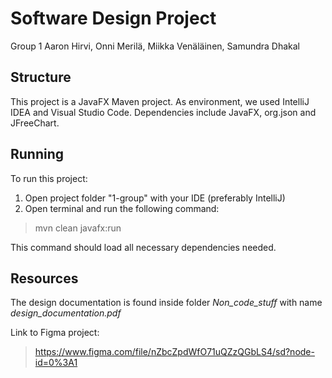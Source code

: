 # Software Design Project
Group 1
Aaron Hirvi, Onni Merilä, Miikka Venäläinen, Samundra Dhakal
## Structure
This project is a JavaFX Maven project. As environment, we used IntelliJ IDEA and Visual Studio Code. Dependencies include JavaFX, org.json and JFreeChart.

## Running
To run this project:
1. Open project folder "1-group" with your IDE (preferably IntelliJ)
2. Open terminal and run the following command:
>mvn clean javafx:run

This command should load all necessary dependencies needed.

## Resources
The design documentation is found inside folder *Non_code_stuff* with name *design_documentation.pdf*

Link to Figma project:
>https://www.figma.com/file/nZbcZpdWfO71uQZzQGbLS4/sd?node-id=0%3A1